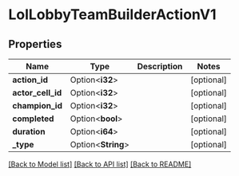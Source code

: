 # LolLobbyTeamBuilderActionV1

## Properties

Name | Type | Description | Notes
------------ | ------------- | ------------- | -------------
**action_id** | Option<**i32**> |  | [optional]
**actor_cell_id** | Option<**i32**> |  | [optional]
**champion_id** | Option<**i32**> |  | [optional]
**completed** | Option<**bool**> |  | [optional]
**duration** | Option<**i64**> |  | [optional]
**_type** | Option<**String**> |  | [optional]

[[Back to Model list]](../README.md#documentation-for-models) [[Back to API list]](../README.md#documentation-for-api-endpoints) [[Back to README]](../README.md)


